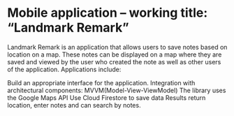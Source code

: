 # Mobile application – working title: “Landmark Remark”
Landmark Remark is an application that allows users to save notes based on location on a map. These notes can be displayed on a map where they are saved and viewed by the user who created the note as well as other users of the application.
Applications include:

Build an appropriate interface for the application.
Integration with architectural components: MVVM(Model-View-ViewModel)
The library uses the Google Maps API
Use Cloud Firestore to save data
Results return location, enter notes and can search by notes.
